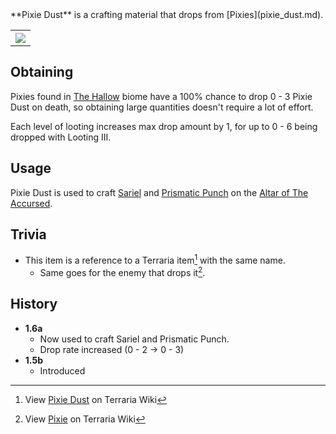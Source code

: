 <div class="result foka-infobox-grid" markdown>
<div markdown class="foka-infobox-text">
**Pixie Dust** is a crafting material that drops from [Pixies](pixie_dust.md).
</div>
<div class="foka-infobox-table">
  <table id="foka-infobox--item">
	<tr>
		<th colspan="2" class="foka-infobox--top-image"><img src="../../../assets/items/pixie_dust.png"></th>
	</tr>
</table>
</div>
</div>

## Obtaining
Pixies found in [The Hallow](../../biomes/the_hallow.md) biome have a 100% chance to drop 0 - 3 Pixie Dust on death, so obtaining large quantities doesn't require a lot of effort.

Each level of looting increases max drop amount by 1, for up to 0 - 6 being dropped with Looting III.

## Usage
Pixie Dust is used to craft [Sariel](../sariel.md) and [Prismatic Punch](../prismatic_punch.md) on the [Altar of The Accursed](../../mechanics/altar_of_the_accursed.md).

## Trivia

- This item is a reference to a Terraria item[^1] with the same name.
  -  Same goes for the enemy that drops it[^2].

## History

- **1.6a**
    - Now used to craft Sariel and Prismatic Punch.
    - Drop rate increased (0 - 2 -> 0 - 3)
- **1.5b**
    - Introduced

[^1]: View <i class="icon-fsee icon-fsee-pixie-dust"></i>[Pixie Dust](https://terraria.wiki.gg/wiki/Pixie_Dust) on Terraria Wiki
[^2]: View [Pixie](https://terraria.wiki.gg/wiki/Pixie) on Terraria Wiki


